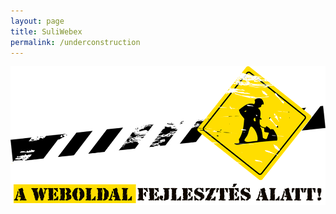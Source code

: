 ```yaml
---
layout: page
title: SuliWebex
permalink: /underconstruction
---
```


![Fejlesztés alatt](/assets/img/fejlesztes-alatt.png)
